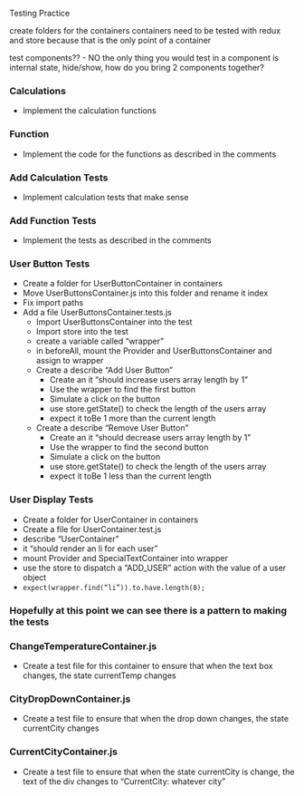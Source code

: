 Testing Practice

create folders for the containers
containers need to be tested with redux and store because that is the only point of a container

test components?? -  NO
the only thing you would test in a component is internal state, hide/show, 
how do you bring 2 components together?


### Calculations
* Implement the calculation functions

### Function
* Implement the code for the functions as described in the comments

### Add Calculation Tests
* Implement calculation tests that make sense

### Add Function Tests
* Implement the tests as described in the comments

### User Button Tests
* Create a folder for UserButtonContainer in containers
* Move UserButtonsContainer.js into this folder and rename it index
* Fix import paths
* Add a file UserButtonsContainer.tests.js
    * Import UserButtonsContainer into the test
    * Import store into the test
    * create a variable called “wrapper”
    * in beforeAll, mount the Provider and UserButtonsContainer and assign to wrapper
    * Create a describe “Add User Button”
        * Create an it “should increase users array length by 1”
        * Use the wrapper to find the first button
        * Simulate a click on the button
        * use store.getState() to check the length of the users array
        * expect it toBe 1 more than the current length
    * Create a describe “Remove User Button”
        * Create an it “should decrease users array length by 1”
        * Use the wrapper to find the second button
        * Simulate a click on the button
        * use store.getState() to check the length of the users array
        * expect it toBe 1 less than the current length

### User Display Tests
* Create a folder for UserContainer in containers
* Create a file for UserContainer.test.js
* describe “UserContainer”
* it “should render an li for each user”
* mount Provider and SpecialTextContainer into wrapper
* use the store to dispatch a “ADD_USER” action with the value of a user object
* `expect(wrapper.find(“li”)).to.have.length(8);`

### Hopefully at this point we can see there is a pattern to making the tests

### ChangeTemperatureContainer.js
* Create a test file for this container to ensure that when the text box changes, the state currentTemp changes 

### CityDropDownContainer.js
* Create a test file to ensure that when the drop down changes, the state currentCity changes

### CurrentCityContainer.js
* Create a test file to ensure that when the state currentCity is change, the text of the div changes to “CurrentCity: whatever city”


